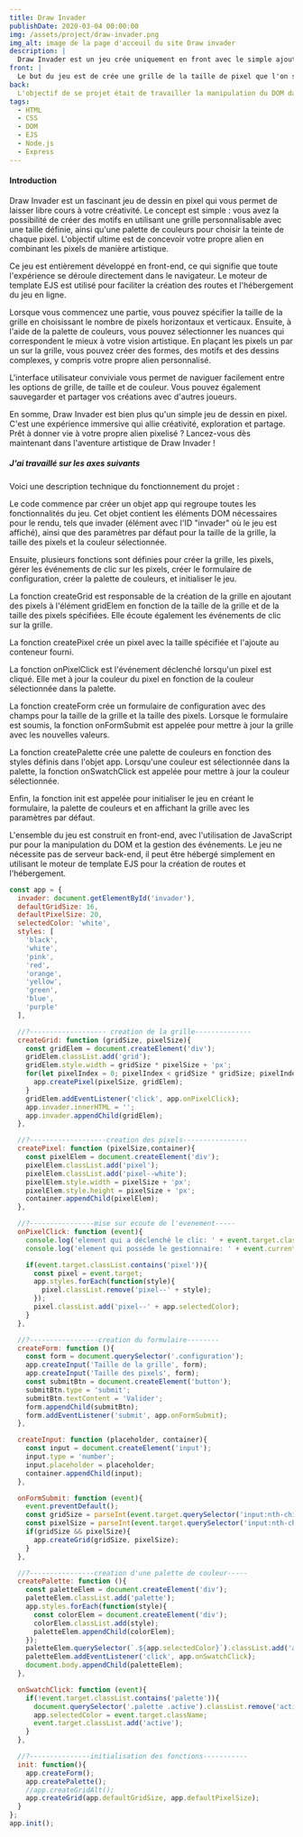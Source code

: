 ```yaml
---
title: Draw Invader
publishDate: 2020-03-04 00:00:00
img: /assets/project/draw-invader.png
img_alt: image de la page d'acceuil du site Draw invader
description: |
  Draw Invader est un jeu crée uniquement en front avec le simple ajout du moteur de template ejs pour la création de route et l'hébergement.
front: |
  Le but du jeu est de crée une grille de la taille de pixel que l'on souhaite et de crée notre alien via une palette de couleurs. 
back:  
  L'objectif de se projet était de travailler la manipulation du DOM dans sa globalité avec la création d'élément, utilisation des boucles, écouteurs d'événements...
tags:
  - HTML
  - CSS
  - DOM
  - EJS
  - Node.js
  - Express
---
```


#### Introduction

Draw Invader est un fascinant jeu de dessin en pixel qui vous permet de laisser libre cours à votre créativité. Le concept est simple : vous avez la possibilité de créer des motifs en utilisant une grille personnalisable avec une taille définie, ainsi qu'une palette de couleurs pour choisir la teinte de chaque pixel. L'objectif ultime est de concevoir votre propre alien en combinant les pixels de manière artistique.

Ce jeu est entièrement développé en front-end, ce qui signifie que toute l'expérience se déroule directement dans le navigateur. Le moteur de template EJS est utilisé pour faciliter la création des routes et l'hébergement du jeu en ligne.

Lorsque vous commencez une partie, vous pouvez spécifier la taille de la grille en choisissant le nombre de pixels horizontaux et verticaux. Ensuite, à l'aide de la palette de couleurs, vous pouvez sélectionner les nuances qui correspondent le mieux à votre vision artistique. En plaçant les pixels un par un sur la grille, vous pouvez créer des formes, des motifs et des dessins complexes, y compris votre propre alien personnalisé.

L'interface utilisateur conviviale vous permet de naviguer facilement entre les options de grille, de taille et de couleur. Vous pouvez également sauvegarder et partager vos créations avec d'autres joueurs.

En somme, Draw Invader est bien plus qu'un simple jeu de dessin en pixel. C'est une expérience immersive qui allie créativité, exploration et partage. Prêt à donner vie à votre propre alien pixelisé ? Lancez-vous dès maintenant dans l'aventure artistique de Draw Invader !

##### J'ai travaillé sur les axes suivants

Voici une description technique du fonctionnement du projet :

Le code commence par créer un objet app qui regroupe toutes les fonctionnalités du jeu. Cet objet contient les éléments DOM nécessaires pour le rendu, tels que invader (élément avec l'ID "invader" où le jeu est affiché), ainsi que des paramètres par défaut pour la taille de la grille, la taille des pixels et la couleur sélectionnée.

Ensuite, plusieurs fonctions sont définies pour créer la grille, les pixels, gérer les événements de clic sur les pixels, créer le formulaire de configuration, créer la palette de couleurs, et initialiser le jeu.

La fonction createGrid est responsable de la création de la grille en ajoutant des pixels à l'élément gridElem en fonction de la taille de la grille et de la taille des pixels spécifiées. Elle écoute également les événements de clic sur la grille.

La fonction createPixel crée un pixel avec la taille spécifiée et l'ajoute au conteneur fourni.

La fonction onPixelClick est l'événement déclenché lorsqu'un pixel est cliqué. Elle met à jour la couleur du pixel en fonction de la couleur sélectionnée dans la palette.

La fonction createForm crée un formulaire de configuration avec des champs pour la taille de la grille et la taille des pixels. Lorsque le formulaire est soumis, la fonction onFormSubmit est appelée pour mettre à jour la grille avec les nouvelles valeurs.

La fonction createPalette crée une palette de couleurs en fonction des styles définis dans l'objet app. Lorsqu'une couleur est sélectionnée dans la palette, la fonction onSwatchClick est appelée pour mettre à jour la couleur sélectionnée.

Enfin, la fonction init est appelée pour initialiser le jeu en créant le formulaire, la palette de couleurs et en affichant la grille avec les paramètres par défaut.

L'ensemble du jeu est construit en front-end, avec l'utilisation de JavaScript pur pour la manipulation du DOM et la gestion des événements. Le jeu ne nécessite pas de serveur back-end, il peut être hébergé simplement en utilisant le moteur de template EJS pour la création de routes et l'hébergement.

```js
const app = {
  invader: document.getElementById('invader'),
  defaultGridSize: 16,
  defaultPixelSize: 20,
  selectedColor: 'white',
  styles: [
    'black',
    'white',
    'pink',
    'red',
    'orange',
    'yellow',
    'green',
    'blue',
    'purple'
  ],

  //?------------------- creation de la grille--------------
  createGrid: function (gridSize, pixelSize){
    const gridElem = document.createElement('div');
    gridElem.classList.add('grid');
    gridElem.style.width = gridSize * pixelSize + 'px';
    for(let pixelIndex = 0; pixelIndex < gridSize * gridSize; pixelIndex++){
      app.createPixel(pixelSize, gridElem);
    }
    gridElem.addEventListener('click', app.onPixelClick);
    app.invader.innerHTML = '';
    app.invader.appendChild(gridElem);
  }, 

  //?-------------------creation des pixels----------------
  createPixel: function (pixelSize,container){
    const pixelElem = document.createElement('div');
    pixelElem.classList.add('pixel');
    pixelElem.classList.add('pixel--white');
    pixelElem.style.width = pixelSize + 'px';
    pixelElem.style.height = pixelSize + 'px';
    container.appendChild(pixelElem);
  },

  //?----------------mise sur ecoute de l'evenement-----
  onPixelClick: function (event){
    console.log('element qui a déclenché le clic: ' + event.target.className);
    console.log('element qui posséde le gestionnaire: ' + event.currentTarget.className);

    if(event.target.classList.contains('pixel')){
      const pixel = event.target;
      app.styles.forEach(function(style){
        pixel.classList.remove('pixel--' + style);
      });
      pixel.classList.add('pixel--' + app.selectedColor);
    }
  },

  //?-----------------creation du formulaire--------
  createForm: function (){
    const form = document.querySelector('.configuration');
    app.createInput('Taille de la grille', form);
    app.createInput('Taille des pixels', form);
    const submitBtn = document.createElement('button');
    submitBtn.type = 'submit';
    submitBtn.textContent = 'Valider';
    form.appendChild(submitBtn);
    form.addEventListener('submit', app.onFormSubmit);
  },

  createInput: function (placeholder, container){
    const input = document.createElement('input');
    input.type = 'number';
    input.placeholder = placeholder;
    container.appendChild(input);
  },

  onFormSubmit: function (event){
    event.preventDefault();
    const gridSize = parseInt(event.target.querySelector('input:nth-child(1)').value, 10);
    const pixelSize = parseInt(event.target.querySelector('input:nth-child(2)').value, 10);
    if(gridSize && pixelSize){
      app.createGrid(gridSize, pixelSize);
    }
  },

  //?----------------creation d'une palette de couleur-----
  createPalette: function (){
    const paletteElem = document.createElement('div');
    paletteElem.classList.add('palette');
    app.styles.forEach(function(style){
      const colorElem = document.createElement('div');
      colorElem.classList.add(style);
      paletteElem.appendChild(colorElem);
    });
    paletteElem.querySelector(`.${app.selectedColor}`).classList.add('active');
    paletteElem.addEventListener('click', app.onSwatchClick);
    document.body.appendChild(paletteElem);
  },

  onSwatchClick: function (event){
    if(!event.target.classList.contains('palette')){
      document.querySelector('.palette .active').classList.remove('active');
      app.selectedColor = event.target.className;
      event.target.classList.add('active');
    }
  },

  //?---------------initialisation des fonctions-----------
  init: function(){
    app.createForm();
    app.createPalette();
    //app.createGridAlt();
    app.createGrid(app.defaultGridSize, app.defaultPixelSize);
  }
};
app.init();
```
